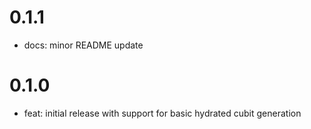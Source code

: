 # 0.1.1

- docs: minor README update

# 0.1.0

- feat: initial release with support for basic hydrated cubit generation
